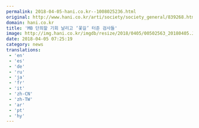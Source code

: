 ```yaml
---
permalink: 2018-04-05-hani.co.kr--1008025236.html
original: http://www.hani.co.kr/arti/society/society_general/839268.html
domain: hani.co.kr
title: 'MB 단죄할 기회 날리고 ‘꽃길’ 터준 검사들'
image: http://img.hani.co.kr/imgdb/resize/2018/0405/00502563_20180405.JPG
date: 2018-04-05 07:25:19
category: news
translations: 
 - 'en'
 - 'es'
 - 'de'
 - 'ru'
 - 'ja'
 - 'fr'
 - 'it'
 - 'zh-CN'
 - 'zh-TW'
 - 'ar'
 - 'pt'
 - 'hy'
---
```


